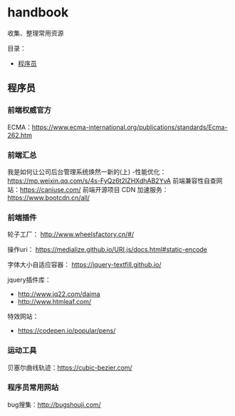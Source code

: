 # handbook
收集、整理常用资源

目录：
- [程序员](#程序员)

## 程序员

### 前端权威官方
ECMA：https://www.ecma-international.org/publications/standards/Ecma-262.htm

### 前端汇总
我是如何让公司后台管理系统焕然一新的(上) -性能优化：https://mp.weixin.qq.com/s/4s-FyQz6t2IZHXdhAB2YvA
前端兼容性自查网站：https://caniuse.com/
前端开源项目 CDN 加速服务：https://www.bootcdn.cn/all/

### 前端插件

轮子工厂：
http://www.wheelsfactory.cn/#/

操作uri：
https://medialize.github.io/URI.js/docs.html#static-encode

字体大小自适应容器：
https://jquery-textfill.github.io/

jquery插件库：
- http://www.jq22.com/daima
- http://www.htmleaf.com/

特效网站：
- https://codepen.io/popular/pens/

### 运动工具
贝塞尔曲线轨迹：https://cubic-bezier.com/

### 程序员常用网站
bug搜集：http://bugshouji.com/

